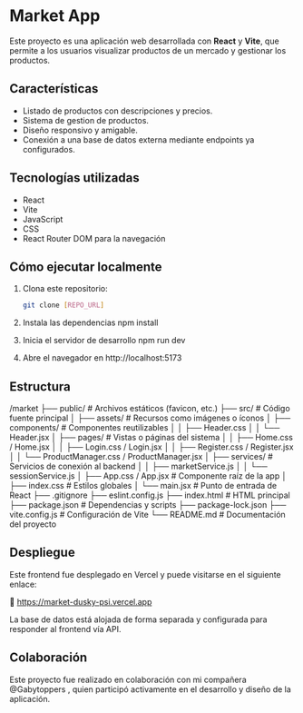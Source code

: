 # Market App

Este proyecto es una aplicación web desarrollada con **React** y **Vite**, que permite a los usuarios visualizar productos de un mercado y gestionar los productos.

## Características

- Listado de productos con descripciones y precios.
- Sistema de gestion de productos.
- Diseño responsivo y amigable.
- Conexión a una base de datos externa mediante endpoints ya configurados.

## Tecnologías utilizadas

- React
- Vite
- JavaScript
- CSS
- React Router DOM para la navegación


## Cómo ejecutar localmente

1. Clona este repositorio:
   ```bash
   git clone [REPO_URL]

2. Instala las dependencias
   npm install

3. Inicia el servidor de desarrollo
   npm run dev

4. Abre el navegador en http://localhost:5173



## Estructura

/market
├── public/                      # Archivos estáticos (favicon, etc.)
├── src/                         # Código fuente principal
│   ├── assets/                  # Recursos como imágenes o íconos
│   ├── components/              # Componentes reutilizables
│   │   ├── Header.css
│   │   └── Header.jsx
│   ├── pages/                   # Vistas o páginas del sistema
│   │   ├── Home.css / Home.jsx
│   │   ├── Login.css / Login.jsx
│   │   ├── Register.css / Register.jsx
│   │   └── ProductManager.css / ProductManager.jsx
│   ├── services/                # Servicios de conexión al backend
│   │   ├── marketService.js
│   │   └── sessionService.js
│   ├── App.css / App.jsx        # Componente raíz de la app
│   ├── index.css                # Estilos globales
│   └── main.jsx                 # Punto de entrada de React
├── .gitignore
├── eslint.config.js
├── index.html                   # HTML principal
├── package.json                 # Dependencias y scripts
├── package-lock.json
├── vite.config.js               # Configuración de Vite
└── README.md                    # Documentación del proyecto



## Despliegue
Este frontend fue desplegado en Vercel y puede visitarse en el siguiente enlace:

🔗 https://market-dusky-psi.vercel.app

La base de datos está alojada de forma separada y configurada para responder al frontend vía API.

## Colaboración
Este proyecto fue realizado en colaboración con mi compañera @Gabytoppers , quien participó activamente en el desarrollo y diseño de la aplicación.
